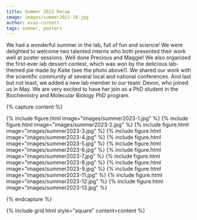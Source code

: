 ```yaml
---
title: Summer 2023 Recap
image: images/summer2023-10.jpg
author: evan-cornett
tags: summer, posters
---
```


We had a wonderful summer in the lab, full of fun and science! We were delighted to welcome two talented interns who both presented their work well at poster sessions. Well done Precious and Maggie! We also organized the first-ever lab dessert contest, which was won by the delicious lab-themed pie made by Kaite (see the photo above!). We shared our work with the scientific community at several local and national conferences. And last but not least, we added a new lab member to our team: Devon, who joined us in May. We are very excited to have her join as a PhD student in the Biochemistry and Molecular Biology PhD program.

{% capture content %}

{% include figure.html image="images/summer2023-1.jpg" %}
{% include figure.html image="images/summer2023-2.jpg" %}
{% include figure.html image="images/summer2023-3.jpg" %}
{% include figure.html image="images/summer2023-4.jpg" %}
{% include figure.html image="images/summer2023-5.jpg" %}
{% include figure.html image="images/summer2023-6.jpg" %}
{% include figure.html image="images/summer2023-7.jpg" %}
{% include figure.html image="images/summer2023-8.jpg" %}
{% include figure.html image="images/summer2023-9.jpg" %}
{% include figure.html image="images/summer2023-11.jpg" %}
{% include figure.html image="images/summer2023-12.jpg" %}
{% include figure.html image="images/summer2023-13.jpg" %}

{% endcapture %}

{% include grid.html style="square" content=content %}
